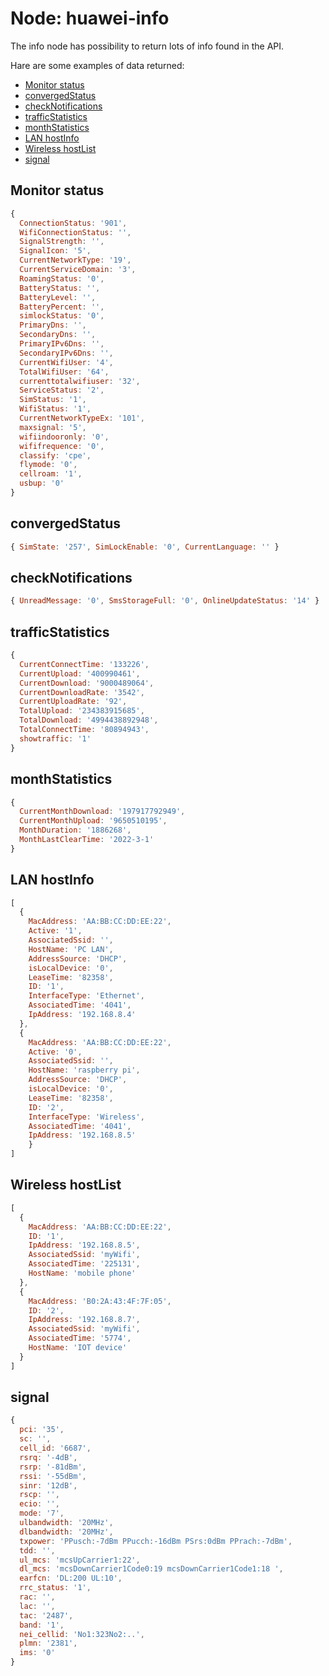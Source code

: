 # Node: huawei-info
The info node has possibility to return lots of info found in the API.

Hare are some examples of data returned:

  * [Monitor status](#monitor-status)
  * [convergedStatus](#convergedstatus)
  * [checkNotifications](#checknotifications)
  * [trafficStatistics](#trafficstatistics)
  * [monthStatistics](#monthstatistics)
  * [LAN hostInfo](#lan-hostinfo)
  * [Wireless hostList](#wireless-hostlist)
  * [signal](#signal)

## Monitor status
```js
{
  ConnectionStatus: '901',
  WifiConnectionStatus: '',
  SignalStrength: '',
  SignalIcon: '5',
  CurrentNetworkType: '19',
  CurrentServiceDomain: '3',
  RoamingStatus: '0',
  BatteryStatus: '',
  BatteryLevel: '',
  BatteryPercent: '',
  simlockStatus: '0',
  PrimaryDns: '',
  SecondaryDns: '',
  PrimaryIPv6Dns: '',
  SecondaryIPv6Dns: '',
  CurrentWifiUser: '4',
  TotalWifiUser: '64',
  currenttotalwifiuser: '32',
  ServiceStatus: '2',
  SimStatus: '1',
  WifiStatus: '1',
  CurrentNetworkTypeEx: '101',
  maxsignal: '5',
  wifiindooronly: '0',
  wififrequence: '0',
  classify: 'cpe',
  flymode: '0',
  cellroam: '1',
  usbup: '0'
}
```

## convergedStatus
```js
{ SimState: '257', SimLockEnable: '0', CurrentLanguage: '' }
```

## checkNotifications
```js
{ UnreadMessage: '0', SmsStorageFull: '0', OnlineUpdateStatus: '14' }
```

## trafficStatistics
```js
{
  CurrentConnectTime: '133226',
  CurrentUpload: '400990461',
  CurrentDownload: '9000489064',
  CurrentDownloadRate: '3542',
  CurrentUploadRate: '92',
  TotalUpload: '234383915685',
  TotalDownload: '4994438892948',
  TotalConnectTime: '80894943',
  showtraffic: '1'
}
```
## monthStatistics
```js
{
  CurrentMonthDownload: '197917792949',
  CurrentMonthUpload: '9650510195',
  MonthDuration: '1886268',
  MonthLastClearTime: '2022-3-1'
}
```
## LAN hostInfo
```js
[
  {
    MacAddress: 'AA:BB:CC:DD:EE:22',
    Active: '1',
    AssociatedSsid: '',
    HostName: 'PC LAN',
    AddressSource: 'DHCP',
    isLocalDevice: '0',
    LeaseTime: '82358',
    ID: '1',
    InterfaceType: 'Ethernet',
    AssociatedTime: '4041',
    IpAddress: '192.168.8.4'
  },
  {
    MacAddress: 'AA:BB:CC:DD:EE:22',
    Active: '0',
    AssociatedSsid: '',
    HostName: 'raspberry pi',
    AddressSource: 'DHCP',
    isLocalDevice: '0',
    LeaseTime: '82358',
    ID: '2',
    InterfaceType: 'Wireless',
    AssociatedTime: '4041',
    IpAddress: '192.168.8.5'
    }
]
```
## Wireless hostList
```js
[
  {
    MacAddress: 'AA:BB:CC:DD:EE:22',
    ID: '1',
    IpAddress: '192.168.8.5',
    AssociatedSsid: 'myWifi',
    AssociatedTime: '225131',
    HostName: 'mobile phone'
  },
  {
    MacAddress: 'B0:2A:43:4F:7F:05',
    ID: '2',
    IpAddress: '192.168.8.7',
    AssociatedSsid: 'myWifi',
    AssociatedTime: '5774',
    HostName: 'IOT device'
  }
]
```
## signal
```js
{
  pci: '35',
  sc: '',
  cell_id: '6687',
  rsrq: '-4dB',
  rsrp: '-81dBm',
  rssi: '-55dBm',
  sinr: '12dB',
  rscp: '',
  ecio: '',
  mode: '7',
  ulbandwidth: '20MHz',
  dlbandwidth: '20MHz',
  txpower: 'PPusch:-7dBm PPucch:-16dBm PSrs:0dBm PPrach:-7dBm',
  tdd: '',
  ul_mcs: 'mcsUpCarrier1:22',
  dl_mcs: 'mcsDownCarrier1Code0:19 mcsDownCarrier1Code1:18 ',
  earfcn: 'DL:200 UL:10',
  rrc_status: '1',
  rac: '',
  lac: '',
  tac: '2487',
  band: '1',
  nei_cellid: 'No1:323No2:..',
  plmn: '2381',
  ims: '0'
}
```
